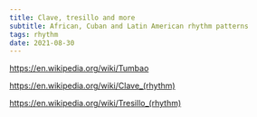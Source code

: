 ```yaml
---
title: Clave, tresillo and more
subtitle: African, Cuban and Latin American rhythm patterns
tags: rhythm
date: 2021-08-30
---
```


https://en.wikipedia.org/wiki/Tumbao

https://en.wikipedia.org/wiki/Clave_(rhythm)

https://en.wikipedia.org/wiki/Tresillo_(rhythm)